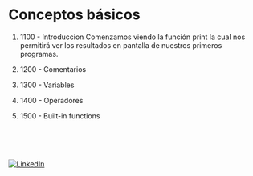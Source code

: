 # Conceptos básicos

1. 1100 - Introduccion
Comenzamos viendo la función print la cual nos permitirá ver los resultados en pantalla de nuestros primeros programas.

2. 1200 - Comentarios

3. 1300 - Variables

4. 1400 - Operadores

5. 1500 - Built-in functions

<br>
<br>
<br>

[![LinkedIn](https://img.shields.io/badge/LinkedIn-Martin_Ferraguti-0077B5?style=for-the-badge&logo=linkedin&logoColor=white&labelColor=101010)](https://www.linkedin.com/in/martin-ferraguti/)
